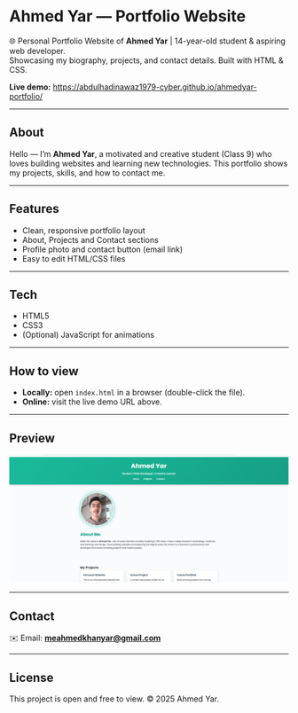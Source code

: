 # Ahmed Yar — Portfolio Website

🌐 Personal Portfolio Website of **Ahmed Yar** | 14-year-old student & aspiring web developer.  
Showcasing my biography, projects, and contact details. Built with HTML & CSS.

**Live demo:** https://abdulhadinawaz1979-cyber.github.io/ahmedyar-portfolio/

---

## About
Hello — I’m **Ahmed Yar**, a motivated and creative student (Class 9) who loves building websites and learning new technologies. This portfolio shows my projects, skills, and how to contact me.

---

## Features
- Clean, responsive portfolio layout  
- About, Projects and Contact sections  
- Profile photo and contact button (email link)  
- Easy to edit HTML/CSS files  

---

## Tech
- HTML5  
- CSS3  
- (Optional) JavaScript for animations  

---

## How to view
- **Locally:** open `index.html` in a browser (double-click the file).  
- **Online:** visit the live demo URL above.  

---

## Preview
![Site preview](Screenshot%20.png.png)

 

---

## Contact
✉️ Email: **meahmedkhanyar@gmail.com**

---

## License
This project is open and free to view. © 2025 Ahmed Yar.
